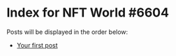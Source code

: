 # Index for NFT World #6604
Posts will be displayed in the order below:

- [Your first post](./001-first.md)

